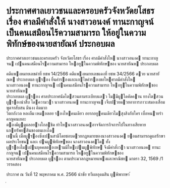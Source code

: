 
# ประกาศศาลเยาวชนและครอบครัวจังหวัดยโสธร เรื่อง ศาลมีคำสั่งให้ นางสาวอนงค์ ทานะกาญจน์ เป็นคนเสมือนไร้ความสามารถ ให้อยู่ในความพิทักษ์ของนายสายัณห์ ประกอบผล
      
      

      
      

ประกาศศาลเยาวชนและครอบครัว 
จังหวัดยโสธร 
เรื่อง   ศาลมีคําสั่งให  นางสาวอนงค  ทานะกาญจน  เปนคนเสมือนไรความสามารถ 
ใหอยูในความพิทักษของ  นายสายัณห  ประกอบผล 
 
 
คดีแพงหมายเลขดําที่  ยชพ 14/2566 
คดีแพงหมายเลขแดงที่  ยชพ 34/2566 
ดวย  นายสายัณห  ประกอบผล  ผูรอง  ยื่นคํารองและแกไขคํารองขอใหศาลมีคําสั่งให   
นางสาวอนงค  ทานะกาญจน  เปนคนเสมือนไรความสามารถ  ใหอยูในความพิทักษของ  นายสายัณห   
ประกอบผล  ผูรอง 
ศาลประกาศนัดไตสวนตามระเบียบแลว  ไมมีผูใดคัดคาน  ทางไตสวนผูรองนําสืบ  ไดความวา 
นางสาวอนงค  ทานะกาญจน  เจ็บปวยดวยอาการภาวะสมองเสื่อม  พูดจาสับสน  มึนงง  คิดมาก   
วิตกกังวล  หลงลืม  เหมอลอย  รองไหคนเดียว  อยากอยูคนเดียวไมสุงสิงกับใคร  เบื่อหนายรําคาญคนเยอะ   
ตองมีผูดูแลอยางใกลชิด  ทําใหนางสาวอนงคอาจจัดการกิจการไปในทางเสียหายแกทรัพยสินของตนเองได   
เชนนี้  เมื่อผูรองซึ่งเปนสามีโดยชอบดวยกฎหมายของนางสาวอนงค  ยอมสามารถดูแลรักษาผลประโยชน 
และเ ปนผูพิทักษของ  นางสาวอนงคได  ทั้งผูรองไมเปนบุคคลตองหามมิใหเปนผูพิทักษ 
จึงมีคําสั่งวา  นางสาวอนงค  ทานะกาญจน  เปนคนเสมือนไรความสามารถ  ใหอยูในความพิทักษของ   
นายสายัณห  ประกอบผล  ผูรอง  ตามประมวลกฎหมายแพงและพาณิชย  มาตรา  32,  1569  /1   
วรรคสอง 
 
ประกาศ  ณ  วันที่  12  พฤษภาคม  พ.ศ.  2566 
นําชัย  ทวีผลอุดมสิน 
ผูพิพากษา 
้
 
่
 